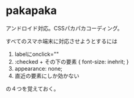 pakapaka
========

<p>アンドロイド対応。CSSパカパカコーディング。</p>

<p>すべてのスマホ端末に対応させようとするには</p>
<ol>
<li>labelにonclick=""</li>
<li>:checked + その下の要素 { font-size: inehrit; }</li>
<li>appearance: none;</li>
<li>直近の要素にしか効かない</li>
</ol>
<p>の４つを覚えておく。</p>
